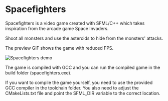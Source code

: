 # Spacefighters

Spacefighters is a video game created with SFML/C++ which takes inspiration from the arcade game Space Invaders. 

Shoot all monsters and use the asteroids to hide from the monsters' attacks.

The preview GIF shows the game with reduced FPS.

![Spacefighters demo](https://raw.githubusercontent.com/Maxeh/markdown/master/spacefighters/demo.gif)

The game is compiled with GCC and you can run the compiled game in the build folder (spacefighters.exe).

If you want to compile the game yourself, you need to use the provided GCC compiler in the toolchain folder. You also need to adjust the CMakeLists.txt file and point the SFML_DIR variable to the correct location.
